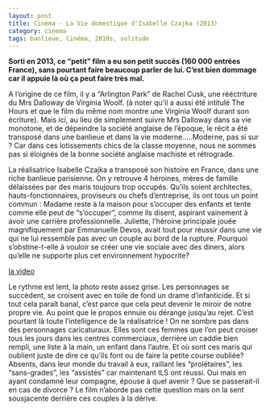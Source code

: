 ```yaml
---
layout: post
title: Cinéma - La Vie domestique d'Isabelle Czajka (2013)
category: cinema
tags: banlieue, Cinéma, 2010s, solitude
---
```

**​Sorti en 2013, ce “petit” film a eu son petit succès (160 000 entrées France), sans pourtant faire beaucoup parler de lui. C’est bien dommage car il appuie là où ça peut faire très mal.**

A l’origine de ce film, il y a “Arlington Park” de Rachel Cusk, une rééctriture du Mrs Dalloway de Virginia Woolf. (à noter qu’il a aussi été intitulé The Hours et que le film du même nom montre une Virginia Woolf durant son écriture). Mais ici, au lieu de simplement suivre Mrs Dalloway dans sa vie monotone, et de dépeindre la société anglaise de l’époque, le récit a été transposé dans une banlieue et dans la vie moderne…..Moderne, pas si sur ? Car dans ces lotissements chics de la classe moyenne, nous ne sommes pas si éloignés de la bonne société anglaise machiste et rétrograde.

La réalisatrice Isabelle Czajka a transposé son histoire en France, dans une riche banlieue parisienne. On y retrouve 4 héroines, mères de famille délaissées par des maris toujours trop occupés. Qu’ils soient architectes, hauts-fonctionnaires, proviseurs ou chefs d’entreprise, ils ont tous un point commun : Madame reste à la maison pour s’occuper des enfants et tente comme elle peut de “s’occuper”, comme ils disent, aspirant vainement à avoir une carrière professionnelle. Juliette, l’héroine principale jouée magnifiquement par Emmanuelle Devos, avait tout pour réussir dans une vie qui ne lui ressemble pas avec un couple au bord de la rupture. Pourquoi s’obstine-t-elle à vouloir se créer une vie sociale avec des diners, alors qu’elle ne supporte plus cet environnement hypocrite?

[la video](https://www.youtube.com/watch?v=hsahWRLZvgs)

Le rythme est lent, la photo reste assez grise. Les personnages se succèdent, se croisent avec en toile de fond un drame d’infanticide. Et si tout cela paraît banal, c’est parce que cela peut devenir le miroir de notre propre vie. Au point que le propos ennuie ou dérange jusqu’au rejet. C’est pourtant là toute l’intelligence  de la réalisatrice ! On ne sombre pas dans des personnages caricaturaux. Elles sont ces femmes que l’on peut croiser tous les jours dans les centres commerciaux, derrière un caddie bien rempli, une liste à la main, un enfant dans l’autre. Et où sont ces maris qui oublient juste de dire ce qu’ils font ou de faire la petite course oubliée? Absents, dans leur monde du travail à eux, raillant les “prolétaires”, les “sans-grades”, les “assistés” car maintenant ILS ont réussi. Oui mais en ayant condamné leur compagne, épouse à quel avenir ? Que se passerait-il en cas de divorce ? Le film n’aborde pas cette question mais on la sent sousjacente derrière ces couples à la dérive.
